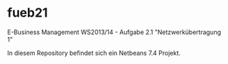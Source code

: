 fueb21
======

E-Business Management WS2013/14 - Aufgabe 2.1 "Netzwerkübertragung 1"

In diesem Repository befindet sich ein Netbeans 7.4 Projekt.

